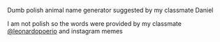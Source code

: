 Dumb polish animal name generator suggested by my classmate Daniel

I am not polish so the words were provided by my classmate [@leonardopoerio](https://github.com/leonardopoerio) and instagram memes
